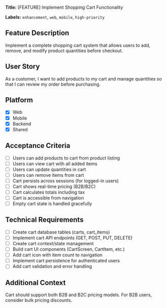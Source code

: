 **Title:** [FEATURE] Implement Shopping Cart Functionality

**Labels:** `enhancement`, `web`, `mobile`, `high-priority`

## Feature Description

Implement a complete shopping cart system that allows users to add, remove, and modify product quantities before checkout.

## User Story

As a customer, I want to add products to my cart and manage quantities so that I can review my order before purchasing.

## Platform

- [x] Web
- [x] Mobile
- [x] Backend
- [x] Shared

## Acceptance Criteria

- [ ] Users can add products to cart from product listing
- [ ] Users can view cart with all added items
- [ ] Users can update quantities in cart
- [ ] Users can remove items from cart
- [ ] Cart persists across sessions (for logged-in users)
- [ ] Cart shows real-time pricing (B2B/B2C)
- [ ] Cart calculates totals including tax
- [ ] Cart is accessible from navigation
- [ ] Empty cart state is handled gracefully

## Technical Requirements

- [ ] Create cart database tables (carts, cart_items)
- [ ] Implement cart API endpoints (GET, POST, PUT, DELETE)
- [ ] Create cart context/state management
- [ ] Build cart UI components (CartScreen, CartItem, etc.)
- [ ] Add cart icon with item count to navigation
- [ ] Implement cart persistence for authenticated users
- [ ] Add cart validation and error handling

## Additional Context

Cart should support both B2B and B2C pricing models. For B2B users, consider bulk pricing discounts.
